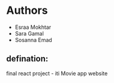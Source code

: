 # Authors
-    Esraa Mokhtar 
-    Sara Gamal
-    Sosanna Emad


## defination:
final react project - iti 
Movie app website 
